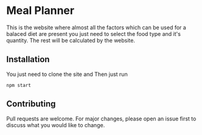 # Meal Planner

This is the website where almost all the factors which can be used for a balaced diet are present you just need to select the food type and it's quantity. The rest will be calculated by the website.

## Installation

You just need to clone the site and Then just run 
```  
npm start
```
## Contributing
Pull requests are welcome. For major changes, please open an issue first to discuss what you would like to change.
